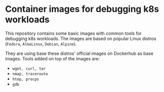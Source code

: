 # Container images for debugging k8s workloads

This repository contains some basic images with common tools for debugging k8s workloads. The images are based on popular Linux distros (`Fedora`, `AlmaLinux`, `Debian`, `Alpine`).

They are using base these distros' official images on Dockerhub as base images. Tools added on top of the images are:
- `wget, curl, tar`
- `nmap, traceroute`
- `htop, procps`
- `gdb`
